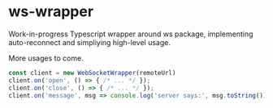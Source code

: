 # ws-wrapper

Work-in-progress Typescript wrapper around ws package, implementing auto-reconnect and simpliying high-level usage.

More usages to come.

```typescript
const client = new WebSocketWrapper(remoteUrl)
client.on('open', () => { /* ... */ });
client.on('close', () => { /* ... */ });
client.on('message', msg => console.log('server says:', msg.toString()));
```
